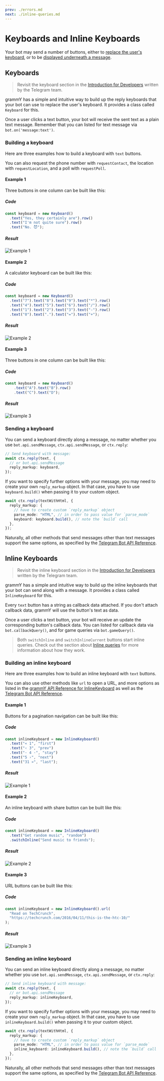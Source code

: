 ```yaml
---
prev: ./errors.md
next: ./inline-queries.md
---
```


# Keyboards and Inline Keyboards

Your bot may send a number of buttons, either to [replace the user's keyboard](#keyboards), or to be [displayed underneath a message](#inline-keyboards).

## Keyboards

> Revisit the keyboard section in the [Introduction for Developers](https://core.telegram.org/bots#keyboards) written by the Telegram team.

grammY has a simple and intuitive way to build up the reply keyboards that your bot can use to replace the user's keyboard.
It provides a class called `Keyboard` for this.

Once a user clicks a text button, your bot will receive the sent text as a plain text message.
Remember that you can listed for text message via `bot.on('message:text')`.

### Building a keyboard

Here are three examples how to build a keyboard with `text` buttons.

You can also request the phone number with `requestContact`, the location with `requestLocation`, and a poll with `requestPoll`.

#### Example 1

Three buttons in one column can be built like this:

##### Code

```ts
const keyboard = new Keyboard()
  .text("Yes, they certainly are").row()
  .text("I'm not quite sure").row()
  .text("No. 😈");
```

##### Result

![Example 1](https://core.telegram.org/file/811140184/1/5YJxx-rostA/ad3f74094485fb97bd)

#### Example 2

A calculator keyboard can be built like this:

##### Code

```ts
const keyboard = new Keyboard()
  .text("7").text("8").text("9").text("*").row()
  .text("4").text("5").text("6").text("/").row()
  .text("1").text("2").text("3").text("-").row()
  .text("0").text(".").text("=").text("+");
```

##### Result

![Example 2](https://core.telegram.org/file/811140880/1/jS-YSVkDCNQ/b397dfcefc6da0dc70)

#### Example 3

Three buttons in one column can be built like this:

##### Code

```ts
const keyboard = new Keyboard()
    .text("A").text("B").row()
    .text("C").text("D");
```

##### Result

![Example 3](https://core.telegram.org/file/811140733/2/KoysqJKQ_kI/a1ee46a377796c3961)

### Sending a keyboard

You can send a keyboard directly along a message, no matter whether you use `bot.api.sendMessage`, `ctx.api.sendMessage`, or `ctx.reply`:

```ts
// Send keyboard with message:
await ctx.reply(text, {
  // or bot.api.sendMessage
  reply_markup: keyboard,
});
```

If you want to specify further options with your message, you may need to create your own `reply_markup` object.
In that case, you have to use `keyboard.build()` when passing it to your custom object.

```ts
await ctx.reply(textWithHtml, {
  reply_markup: {
    // have to create custom `reply_markup` object
    parse_mode: "HTML", // in order to pass value for `parse_mode`
    keyboard: keyboard.build(), // note the `build` call
  },
});
```

Naturally, all other methods that send messages other than text messages support the same options, as specified by the [Telegram Bot API Reference](https://core.telegram.org/bots/api).

## Inline Keyboards

> Revisit the inline keyboard section in the [Introduction for Developers](https://core.telegram.org/bots#inline-keyboards-and-on-the-fly-updating) written by the Telegram team.

grammY has a simple and intuitive way to build up the inline keyboards that your bot can send along with a message.
It provides a class called `InlineKeyboard` for this.

Every `text` button has a string as callback data attached.
If you don't attach callback data, grammY will use the button's text as data.

Once a user clicks a text button, your bot will receive an update the corresponding button's callback data.
You can listed for callback data via `bot.callbackQuery()`, and for game queries via `bot.gameQuery()`.

> Both `switchInline` and `switchInlineCurrent` buttons start inline queries.
> Check out the section about [Inline queries](./inline-queries.md) for more information about how they work.

### Building an inline keyboard

Here are three examples how to build an inline keyboard with `text` buttons.

You can also use other methods like `url` to open a URL, and more options as listed in the [grammY API Reference for InlineKeyboard](https://doc.deno.land/https/deno.land/x/grammy/mod.ts#InlineKeyboard) as well as the [Telegram Bot API Reference](https://core.telegram.org/bots/api#inlinekeyboardbutton).

#### Example 1

Buttons for a pagination navigation can be built like this:

##### Code

```ts
const inlineKeyboard = new InlineKeyboard()
  .text("« 1", "first")
  .text("‹ 3", "prev")
  .text("· 4 ·", "stay")
  .text("5 ›", "next")
  .text("31 »", "last");
```

##### Result

![Example 1](https://core.telegram.org/file/811140217/1/NkRCCLeQZVc/17a804837802700ea4)

#### Example 2

An inline keyboard with share button can be built like this:

##### Code

```ts
const inlineKeyboard = new InlineKeyboard()
  .text("Get random music", "random")
  .switchInline("Send music to friends");
```

##### Result

![Example 2](https://core.telegram.org/file/811140659/1/RRJyulbtLBY/ea6163411c7eb4f4dc)

#### Example 3

URL buttons can be built like this:

##### Code

```ts
const inlineKeyboard = new InlineKeyboard().url(
  "Read on TechCrunch",
  "https://techcrunch.com/2016/04/11/this-is-the-htc-10/"
);
```

##### Result

![Example 3](https://core.telegram.org/file/811140999/1/2JSoUVlWKa0/4fad2e2743dc8eda04)

### Sending an inline keyboard

You can send an inline keyboard directly along a message, no matter whether you use `bot.api.sendMessage`, `ctx.api.sendMessage`, or `ctx.reply`:

```ts
// Send inline keyboard with message:
await ctx.reply(text, {
  // or bot.api.sendMessage
  reply_markup: inlineKeyboard,
});
```

If you want to specify further options with your message, you may need to create your own `reply_markup` object.
In that case, you have to use `inlineKeyboard.build()` when passing it to your custom object.

```ts
await ctx.reply(textWithHtml, {
  reply_markup: {
    // have to create custom `reply_markup` object
    parse_mode: "HTML", // in order to pass value for `parse_mode`
    inline_keyboard: inlineKeyboard.build(), // note the `build` call
  },
});
```

Naturally, all other methods that send messages other than text messages support the same options, as specified by the [Telegram Bot API Reference](https://core.telegram.org/bots/api).
